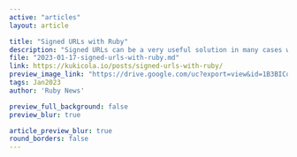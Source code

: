 ```yaml
---
active: "articles"
layout: article

title: "Signed URLs with Ruby"
description: "Signed URLs can be a very useful solution in many cases when you need to provide limited access to some resources or actions. In this post the author will focus on when and how to use them in Ruby, with Rails, or by providing a custom implementation."
file: "2023-01-17-signed-urls-with-ruby.md"
link: https://kukicola.io/posts/signed-urls-with-ruby/ 
preview_image_link: "https://drive.google.com/uc?export=view&id=1B3BICquoY3l7GZjtTe1IYCY9ScMYtnzA"
tags: Jan2023
author: 'Ruby News'

preview_full_background: false
preview_blur: true

article_preview_blur: true
round_borders: false
---
```

